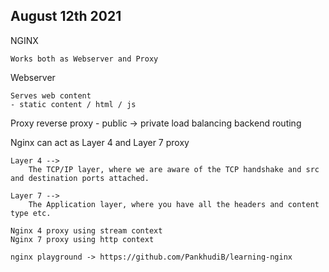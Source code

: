 ## August 12th 2021

NGINX

    Works both as Webserver and Proxy

Webserver

    Serves web content
    - static content / html / js

Proxy
    reverse proxy - public -> private
    load balancing 
    backend routing
    
Nginx can act as Layer 4 and Layer 7 proxy

    Layer 4 --> 
        The TCP/IP layer, where we are aware of the TCP handshake and src and destination ports attached. 
    
    Layer 7 -->
        The Application layer, where you have all the headers and content type etc.

    Nginx 4 proxy using stream context
    Nginx 7 proxy using http context

    nginx playground -> https://github.com/PankhudiB/learning-nginx

    
